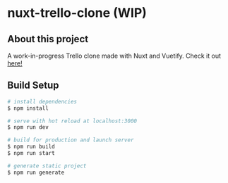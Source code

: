 # nuxt-trello-clone (WIP)

## About this project
A work-in-progress Trello clone made with Nuxt and Vuetify. Check it out [here!](https://nuxt-trello-clone.herokuapp.com/)

## Build Setup

```bash
# install dependencies
$ npm install

# serve with hot reload at localhost:3000
$ npm run dev

# build for production and launch server
$ npm run build
$ npm run start

# generate static project
$ npm run generate
```
